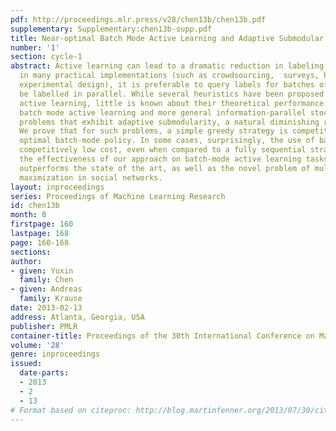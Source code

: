 ```yaml
---
pdf: http://proceedings.mlr.press/v28/chen13b/chen13b.pdf
supplementary: Supplementary:chen13b-supp.pdf
title: Near-optimal Batch Mode Active Learning and Adaptive Submodular Optimization
number: '1'
section: cycle-1
abstract: Active learning can lead to a dramatic reduction in labeling effort. However,
  in many practical implementations (such as crowdsourcing,  surveys, high-throughput
  experimental design), it is preferable to query labels for batches of examples to
  be labelled in parallel. While several heuristics have been proposed for batch-mode
  active learning, little is known about their theoretical performance.    We consider
  batch mode active learning and more general information-parallel stochastic optimization
  problems that exhibit adaptive submodularity, a natural diminishing returns condition.
  We prove that for such problems, a simple greedy strategy is competitive with the
  optimal batch-mode policy. In some cases, surprisingly, the use of batches incurs
  competitively low cost, even when compared to a fully sequential strategy. We demonstrate
  the effectiveness of our approach on batch-mode active learning tasks, where it
  outperforms the state of the art, as well as the novel problem of multi-stage influence
  maximization in social networks.
layout: inproceedings
series: Proceedings of Machine Learning Research
id: chen13b
month: 0
firstpage: 160
lastpage: 168
page: 160-168
sections: 
author:
- given: Yuxin
  family: Chen
- given: Andreas
  family: Krause
date: 2013-02-13
address: Atlanta, Georgia, USA
publisher: PMLR
container-title: Proceedings of the 30th International Conference on Machine Learning
volume: '28'
genre: inproceedings
issued:
  date-parts:
  - 2013
  - 2
  - 13
# Format based on citeproc: http://blog.martinfenner.org/2013/07/30/citeproc-yaml-for-bibliographies/
---
```

